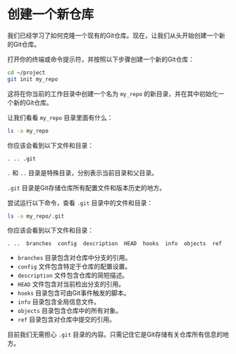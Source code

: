 # 创建一个新仓库

我们已经学习了如何克隆一个现有的Git仓库。现在，让我们从头开始创建一个新的Git仓库。

打开你的终端或命令提示符，并按照以下步骤创建一个新的Git仓库：

```bash
cd ~/project
git init my_repo
```

这将在你当前的工作目录中创建一个名为 `my_repo` 的新目录，并在其中初始化一个新的Git仓库。

让我们看看 `my_repo` 目录里面有什么：

```bash
ls -a my_repo
```

你应该会看到以下文件和目录：

```plaintext
. .. .git
```

`.` 和 `..` 目录是特殊目录，分别表示当前目录和父目录。

`.git` 目录是Git存储仓库所有配置文件和版本历史的地方。

尝试运行以下命令，查看 `.git` 目录中的文件和目录：

```bash
ls -a my_repo/.git
```

你应该会看到以下文件和目录：

```plaintext
. ..  branches  config  description  HEAD  hooks  info  objects  ref
```

- `branches` 目录包含对仓库中分支的引用。
- `config` 文件包含特定于仓库的配置设置。
- `description` 文件包含仓库的简短描述。
- `HEAD` 文件包含对当前检出分支的引用。
- `hooks` 目录包含可由Git事件触发的脚本。
- `info` 目录包含全局信息文件。
- `objects` 目录包含仓库中的所有对象。
- `ref` 目录包含对仓库中提交的引用。

目前我们无需担心 `.git` 目录的内容。只需记住它是Git存储有关仓库所有信息的地方。
